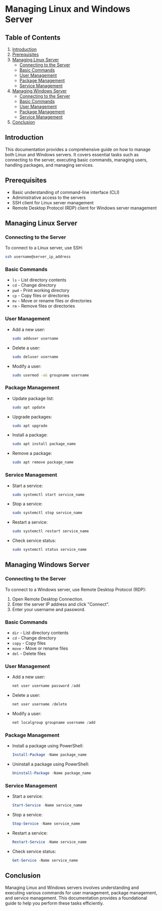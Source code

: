 # Managing Linux and Windows Server


## Table of Contents


1. [Introduction](#introduction)
2. [Prerequisites](#prerequisites)
3. [Managing Linux Server](#managing-linux-server)
    - [Connecting to the Server](#connecting-to-the-server)
    - [Basic Commands](#basic-commands)
    - [User Management](#user-management)
    - [Package Management](#package-management)
    - [Service Management](#service-management)
4. [Managing Windows Server](#managing-windows-server)
    - [Connecting to the Server](#connecting-to-the-server-1)
    - [Basic Commands](#basic-commands-1)
    - [User Management](#user-management-1)
    - [Package Management](#package-management-1)
    - [Service Management](#service-management-1)
5. [Conclusion](#conclusion)

## Introduction


This documentation provides a comprehensive guide on how to manage both Linux and Windows servers. It covers essential tasks such as connecting to the server, executing basic commands, managing users, handling packages, and managing services.

## Prerequisites


- Basic understanding of command-line interface (CLI)
- Administrative access to the servers
- SSH client for Linux server management
- Remote Desktop Protocol (RDP) client for Windows server management

## Managing Linux Server



### Connecting to the Server


To connect to a Linux server, use SSH:
```sh
ssh username@server_ip_address
```

### Basic Commands


- `ls` - List directory contents
- `cd` - Change directory
- `pwd` - Print working directory
- `cp` - Copy files or directories
- `mv` - Move or rename files or directories
- `rm` - Remove files or directories

### User Management
- Add a new user:
  ```sh
  sudo adduser username
  ```
- Delete a user:
  ```sh
  sudo deluser username
  ```
- Modify a user:
  ```sh
  sudo usermod -aG groupname username
  ```

### Package Management


- Update package list:
  ```sh
  sudo apt update
  ```
- Upgrade packages:
  ```sh
  sudo apt upgrade
  ```
- Install a package:
  ```sh
  sudo apt install package_name
  ```
- Remove a package:
  ```sh
  sudo apt remove package_name
  ```

### Service Management


- Start a service:
  ```sh
  sudo systemctl start service_name
  ```
- Stop a service:
  ```sh
  sudo systemctl stop service_name
  ```
- Restart a service:
  ```sh
  sudo systemctl restart service_name
  ```
- Check service status:
  ```sh
  sudo systemctl status service_name
  ```

## Managing Windows Server



### Connecting to the Server


To connect to a Windows server, use Remote Desktop Protocol (RDP):
1. Open Remote Desktop Connection.
2. Enter the server IP address and click "Connect".
3. Enter your username and password.

### Basic Commands


- `dir` - List directory contents
- `cd` - Change directory
- `copy` - Copy files
- `move` - Move or rename files
- `del` - Delete files

### User Management


- Add a new user:
  ```powershell
  net user username password /add
  ```
- Delete a user:
  ```powershell
  net user username /delete
  ```
- Modify a user:
  ```powershell
  net localgroup groupname username /add
  ```

### Package Management


- Install a package using PowerShell:
  ```powershell
  Install-Package -Name package_name
  ```
- Uninstall a package using PowerShell:
  ```powershell
  Uninstall-Package -Name package_name
  ```

### Service Management


- Start a service:
  ```powershell
  Start-Service -Name service_name
  ```
- Stop a service:
  ```powershell
  Stop-Service -Name service_name
  ```
- Restart a service:
  ```powershell
  Restart-Service -Name service_name
  ```
- Check service status:
  ```powershell
  Get-Service -Name service_name
  ```

## Conclusion


Managing Linux and Windows servers involves understanding and executing various commands for user management, package management, and service management. This documentation provides a foundational guide to help you perform these tasks efficiently.